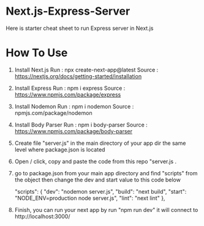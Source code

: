 # Next.js-Express-Server

Here is starter cheat sheet to run Express server in Next.js


# How To Use

1. Install Next.js
   Run : npx create-next-app@latest
   Source : https://nextjs.org/docs/getting-started/installation

2. Install Express
   Run : npm i express
   Source : https://www.npmjs.com/package/express

3. Install Nodemon
   Run : npm i nodemon
   Source : npmjs.com/package/nodemon

5. Install Body Parser
   Run : npm i body-parser
   Source : https://www.npmjs.com/package/body-parser

6. Create file "server.js" in the main directory of your app dir the same level where package.json is located
7. Open / click, copy and paste the code from this repo "server.js .
8. go to package.json from your main app directory and find "scripts" from the object then change the dev and start value to this code below
   
   "scripts": {
    "dev": "nodemon server.js",
    "build": "next build",
    "start": "NODE_ENV=production node server.js",
    "lint": "next lint"
  },

9. Finish, you can run your next app by run "npm run dev" it will connect to http://localhost:3000/
